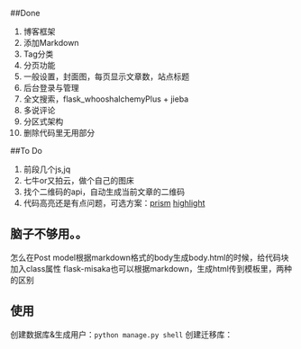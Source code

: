 ##Done
1. 博客框架
2. 添加Markdown
3. Tag分类
4. 分页功能
5. 一般设置，封面图，每页显示文章数，站点标题
6. 后台登录与管理
7. 全文搜索，flask_whooshalchemyPlus + jieba
8. 多说评论
9. 分区式架构
10. 删除代码里无用部分


##To Do
1. 前段几个js,jq
2. 七牛or又拍云，做个自己的图床
3. 找个二维码的api，自动生成当前文章的二维码
4. 代码高亮还是有点问题，可选方案：[prism](http://prismjs.com/)
[highlight](http://www.bootcdn.cn/highlight.js/)


## 脑子不够用。。
怎么在Post model根据markdown格式的body生成body.html的时候，给代码块加入class属性
flask-misaka也可以根据markdown，生成html传到模板里，两种的区别


## 使用
创建数据库&生成用户：`python manage.py shell`
创建迁移库：